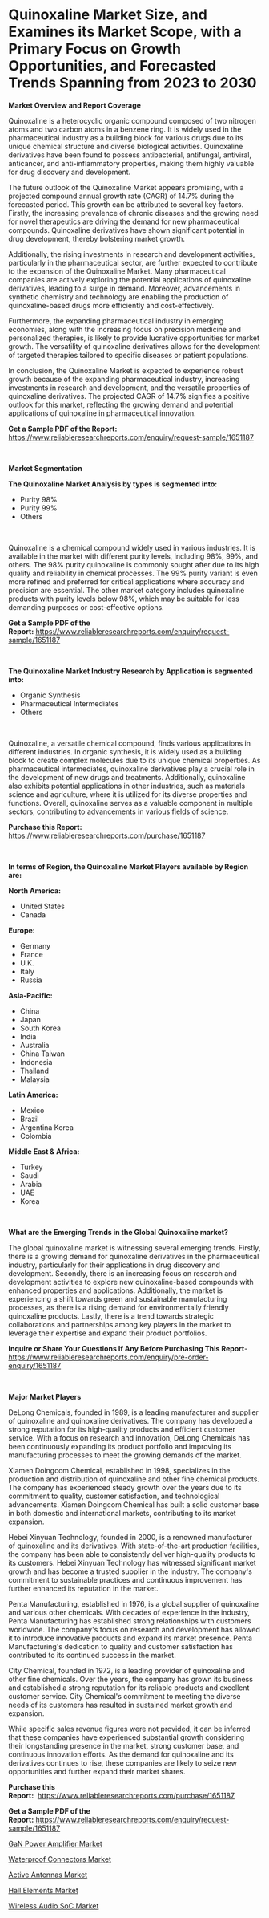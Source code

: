 <p><h1>Quinoxaline Market Size, and Examines its Market Scope, with a Primary Focus on Growth Opportunities, and Forecasted Trends Spanning from 2023 to 2030</h1></p><p><strong>Market Overview and Report Coverage</strong></p>
<p><p>Quinoxaline is a heterocyclic organic compound composed of two nitrogen atoms and two carbon atoms in a benzene ring. It is widely used in the pharmaceutical industry as a building block for various drugs due to its unique chemical structure and diverse biological activities. Quinoxaline derivatives have been found to possess antibacterial, antifungal, antiviral, anticancer, and anti-inflammatory properties, making them highly valuable for drug discovery and development.</p><p>The future outlook of the Quinoxaline Market appears promising, with a projected compound annual growth rate (CAGR) of 14.7% during the forecasted period. This growth can be attributed to several key factors. Firstly, the increasing prevalence of chronic diseases and the growing need for novel therapeutics are driving the demand for new pharmaceutical compounds. Quinoxaline derivatives have shown significant potential in drug development, thereby bolstering market growth.</p><p>Additionally, the rising investments in research and development activities, particularly in the pharmaceutical sector, are further expected to contribute to the expansion of the Quinoxaline Market. Many pharmaceutical companies are actively exploring the potential applications of quinoxaline derivatives, leading to a surge in demand. Moreover, advancements in synthetic chemistry and technology are enabling the production of quinoxaline-based drugs more efficiently and cost-effectively.</p><p>Furthermore, the expanding pharmaceutical industry in emerging economies, along with the increasing focus on precision medicine and personalized therapies, is likely to provide lucrative opportunities for market growth. The versatility of quinoxaline derivatives allows for the development of targeted therapies tailored to specific diseases or patient populations.</p><p>In conclusion, the Quinoxaline Market is expected to experience robust growth because of the expanding pharmaceutical industry, increasing investments in research and development, and the versatile properties of quinoxaline derivatives. The projected CAGR of 14.7% signifies a positive outlook for this market, reflecting the growing demand and potential applications of quinoxaline in pharmaceutical innovation.</p></p>
<p><strong>Get a Sample PDF of the Report:</strong> <a href="https://www.reliableresearchreports.com/enquiry/request-sample/1651187">https://www.reliableresearchreports.com/enquiry/request-sample/1651187</a></p>
<p>&nbsp;</p>
<p><strong>Market Segmentation</strong></p>
<p><strong>The Quinoxaline Market Analysis by types is segmented into:</strong></p>
<p><ul><li>Purity 98%</li><li>Purity 99%</li><li>Others</li></ul></p>
<p>&nbsp;</p>
<p><p>Quinoxaline is a chemical compound widely used in various industries. It is available in the market with different purity levels, including 98%, 99%, and others. The 98% purity quinoxaline is commonly sought after due to its high quality and reliability in chemical processes. The 99% purity variant is even more refined and preferred for critical applications where accuracy and precision are essential. The other market category includes quinoxaline products with purity levels below 98%, which may be suitable for less demanding purposes or cost-effective options.</p></p>
<p><strong>Get a Sample PDF of the Report:</strong>&nbsp;<a href="https://www.reliableresearchreports.com/enquiry/request-sample/1651187">https://www.reliableresearchreports.com/enquiry/request-sample/1651187</a></p>
<p>&nbsp;</p>
<p><strong>The Quinoxaline Market Industry Research by Application is segmented into:</strong></p>
<p><ul><li>Organic Synthesis</li><li>Pharmaceutical Intermediates</li><li>Others</li></ul></p>
<p>&nbsp;</p>
<p><p>Quinoxaline, a versatile chemical compound, finds various applications in different industries. In organic synthesis, it is widely used as a building block to create complex molecules due to its unique chemical properties. As pharmaceutical intermediates, quinoxaline derivatives play a crucial role in the development of new drugs and treatments. Additionally, quinoxaline also exhibits potential applications in other industries, such as materials science and agriculture, where it is utilized for its diverse properties and functions. Overall, quinoxaline serves as a valuable component in multiple sectors, contributing to advancements in various fields of science.</p></p>
<p><strong>Purchase this Report:</strong>&nbsp; <a href="https://www.reliableresearchreports.com/purchase/1651187">https://www.reliableresearchreports.com/purchase/1651187</a></p>
<p>&nbsp;</p>
<p><strong>In terms of Region, the Quinoxaline Market Players available by Region are:</strong></p>
<p>
    <p> <strong> North America: </strong>
        <ul>
            <li>United States</li>
            <li>Canada</li>
        </ul>
        </p> 
    <p> <strong> Europe: </strong>
        <ul>
            <li>Germany</li>
            <li>France</li>
            <li>U.K.</li>
            <li>Italy</li>
            <li>Russia</li>
        </ul>
        </p> 
    <p> <strong> Asia-Pacific: </strong>
        <ul>
            <li>China</li>
            <li>Japan</li>
            <li>South Korea</li>
            <li>India</li>
            <li>Australia</li>
            <li>China Taiwan</li>
            <li>Indonesia</li>
            <li>Thailand</li>
            <li>Malaysia</li>
        </ul>
        </p> 
    <p> <strong> Latin America: </strong>
        <ul>
            <li>Mexico</li>
            <li>Brazil</li>
            <li>Argentina Korea</li>
            <li>Colombia</li>
        </ul>
        </p> 
    <p> <strong> Middle East & Africa: </strong>
        <ul>
            <li>Turkey</li>
            <li>Saudi</li>
            <li>Arabia</li>
            <li>UAE</li>
            <li>Korea</li>
        </ul>
    </p>
    </p>
<p>&nbsp;</p>
<p><strong>What are the Emerging Trends in the Global Quinoxaline market?</strong></p>
<p><p>The global quinoxaline market is witnessing several emerging trends. Firstly, there is a growing demand for quinoxaline derivatives in the pharmaceutical industry, particularly for their applications in drug discovery and development. Secondly, there is an increasing focus on research and development activities to explore new quinoxaline-based compounds with enhanced properties and applications. Additionally, the market is experiencing a shift towards green and sustainable manufacturing processes, as there is a rising demand for environmentally friendly quinoxaline products. Lastly, there is a trend towards strategic collaborations and partnerships among key players in the market to leverage their expertise and expand their product portfolios.</p></p>
<p><strong>Inquire or Share Your Questions If Any Before Purchasing This Report</strong>- <a href="https://www.reliableresearchreports.com/enquiry/pre-order-enquiry/1651187">https://www.reliableresearchreports.com/enquiry/pre-order-enquiry/1651187</a></p>
<p>&nbsp;</p>
<p><strong>Major Market Players</strong></p>
<p><p>DeLong Chemicals, founded in 1989, is a leading manufacturer and supplier of quinoxaline and quinoxaline derivatives. The company has developed a strong reputation for its high-quality products and efficient customer service. With a focus on research and innovation, DeLong Chemicals has been continuously expanding its product portfolio and improving its manufacturing processes to meet the growing demands of the market.</p><p>Xiamen Doingcom Chemical, established in 1998, specializes in the production and distribution of quinoxaline and other fine chemical products. The company has experienced steady growth over the years due to its commitment to quality, customer satisfaction, and technological advancements. Xiamen Doingcom Chemical has built a solid customer base in both domestic and international markets, contributing to its market expansion.</p><p>Hebei Xinyuan Technology, founded in 2000, is a renowned manufacturer of quinoxaline and its derivatives. With state-of-the-art production facilities, the company has been able to consistently deliver high-quality products to its customers. Hebei Xinyuan Technology has witnessed significant market growth and has become a trusted supplier in the industry. The company's commitment to sustainable practices and continuous improvement has further enhanced its reputation in the market.</p><p>Penta Manufacturing, established in 1976, is a global supplier of quinoxaline and various other chemicals. With decades of experience in the industry, Penta Manufacturing has established strong relationships with customers worldwide. The company's focus on research and development has allowed it to introduce innovative products and expand its market presence. Penta Manufacturing's dedication to quality and customer satisfaction has contributed to its continued success in the market.</p><p>City Chemical, founded in 1972, is a leading provider of quinoxaline and other fine chemicals. Over the years, the company has grown its business and established a strong reputation for its reliable products and excellent customer service. City Chemical's commitment to meeting the diverse needs of its customers has resulted in sustained market growth and expansion.</p><p>While specific sales revenue figures were not provided, it can be inferred that these companies have experienced substantial growth considering their longstanding presence in the market, strong customer base, and continuous innovation efforts. As the demand for quinoxaline and its derivatives continues to rise, these companies are likely to seize new opportunities and further expand their market shares.</p></p>
<p><strong>Purchase this Report:</strong>&nbsp;&nbsp;<a href="https://www.reliableresearchreports.com/purchase/1651187">https://www.reliableresearchreports.com/purchase/1651187</a></p>
<p></p>
<p><strong>Get a Sample PDF of the Report:</strong>&nbsp;<a href="https://www.reliableresearchreports.com/enquiry/request-sample/1651187">https://www.reliableresearchreports.com/enquiry/request-sample/1651187</a></p>
<p><p><a href="https://medium.com/@viksingh034/gan-power-amplifier-nbsp-market-focuses-on-market-share-size-and-projected-forecast-till-2030-83359de2d89d">GaN Power Amplifier Market</a></p><p><a href="https://medium.com/@reportmines/decoding-waterproof-connectors-market-metrics-market-share-trends-and-growth-patterns-86f5581aad2f">Waterproof Connectors Market</a></p><p><a href="https://medium.com/@humanhydrohq/active-antennas-market-outlook-industry-overview-and-forecast-2023-to-2030-9bfd6bec810f">Active Antennas Market</a></p><p><a href="https://medium.com/@hotspotelectronicsstore/hall-elements-market-research-report-its-history-and-forecast-2023-to-2030-19744280db60">Hall Elements Market</a></p><p><a href="https://medium.com/@the.strong.zer0/wireless-audio-soc-market-research-report-its-history-and-forecast-2023-to-2030-8bfa4a08055d">Wireless Audio SoC Market</a></p></p>
